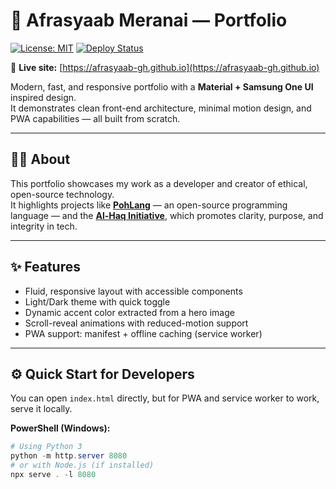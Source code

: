 # 🌌 Afrasyaab Meranai — Portfolio  
[![License: MIT](https://img.shields.io/badge/License-MIT-yellow.svg)](./LICENSE)
[![Deploy Status](https://github.com/Afrasyaab-GH/Afrasyaab-GH.io/actions/workflows/pages.yml/badge.svg)](https://github.com/Afrasyaab-GH/Afrasyaab-GH.io/actions/workflows/pages.yml)

🔗 **Live site:** [https://afrasyaab-gh.github.io](https://afrasyaab-gh.github.io)

Modern, fast, and responsive portfolio with a **Material + Samsung One UI** inspired design.  
It demonstrates clean front-end architecture, minimal motion design, and PWA capabilities — all built from scratch.

---

## 🧑‍💻 About

This portfolio showcases my work as a developer and creator of ethical, open-source technology.  
It highlights projects like **[PohLang](https://github.com/pohlang)** — an open-source programming language — and the **[Al-Haq Initiative](https://github.com/alhaq-initiative)**, which promotes clarity, purpose, and integrity in tech.

---

## ✨ Features

- Fluid, responsive layout with accessible components  
- Light/Dark theme with quick toggle  
- Dynamic accent color extracted from a hero image  
- Scroll-reveal animations with reduced-motion support  
- PWA support: manifest + offline caching (service worker)

---

## ⚙️ Quick Start for Developers

You can open `index.html` directly, but for PWA and service worker to work, serve it locally.

**PowerShell (Windows):**
```powershell
# Using Python 3
python -m http.server 8080
# or with Node.js (if installed)
npx serve . -l 8080
